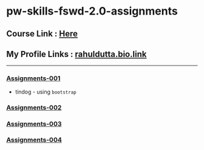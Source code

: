 # pw-skills-fswd-2.0-assignments
## Course Link : [Here](https://pwskills.com/course/Full-Stack-web-development-2.0)

## My Profile Links : [rahuldutta.bio.link](https://rahuldutta.bio.link)

---

### [Assignments-001](./001/index.html)
- tindog - using `bootstrap`

### [Assignments-002](#)

### [Assignments-003](#)

### [Assignments-004](#)



